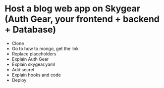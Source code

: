 # Host a blog web app on Skygear \(Auth Gear, your frontend + backend + Database\)

* Clone
* Go to how to mongo, get the link
* Replace placeholders
* Explain Auth Gear
* Explain skygear.yaml
* Add secret
* Explain hooks and code
* Deploy



